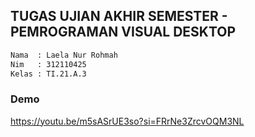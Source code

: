 ## TUGAS UJIAN AKHIR SEMESTER - PEMROGRAMAN VISUAL DESKTOP

```bash
Nama  : Laela Nur Rohmah
Nim   : 312110425
Kelas : TI.21.A.3
```
### Demo ###
https://youtu.be/m5sASrUE3so?si=FRrNe3ZrcvOQM3NL
